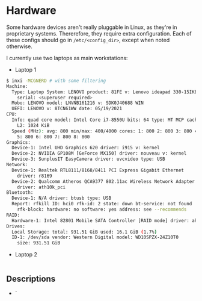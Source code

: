 # Hardware

Some hardware devices aren't really pluggable in Linux, as they're in
proprietary systems. Thererefore, they require extra configuration. Each of
these configs should go in `/etc/<config_dir>`, except when noted otherwise.

I currently use two laptops as main workstations:

* Laptop 1

```sh
$ inxi -MCGNERD # with some filtering
Machine:
  Type: Laptop System: LENOVO product: 81FE v: Lenovo ideapad 330-15IKB
    serial: <superuser required>
  Mobo: LENOVO model: LNVNB161216 v: SDK0J40688 WIN
  UEFI: LENOVO v: 8TCN61WW date: 05/19/2021
CPU:
  Info: quad core model: Intel Core i7-8550U bits: 64 type: MT MCP cache:
    L2: 1024 KiB
  Speed (MHz): avg: 800 min/max: 400/4000 cores: 1: 800 2: 800 3: 800 4: 800
    5: 800 6: 800 7: 800 8: 800
Graphics:
  Device-1: Intel UHD Graphics 620 driver: i915 v: kernel
  Device-2: NVIDIA GP108M [GeForce MX150] driver: nouveau v: kernel
  Device-3: SunplusIT EasyCamera driver: uvcvideo type: USB
Network:
  Device-1: Realtek RTL8111/8168/8411 PCI Express Gigabit Ethernet
    driver: r8169
  Device-2: Qualcomm Atheros QCA9377 802.11ac Wireless Network Adapter
    driver: ath10k_pci
Bluetooth:
  Device-1: N/A driver: btusb type: USB
  Report: rfkill ID: hci0 rfk-id: 2 state: down bt-service: not found
    rfk-block: hardware: no software: yes address: see --recommends
RAID:
  Hardware-1: Intel 82801 Mobile SATA Controller [RAID mode] driver: ahci
Drives:
  Local Storage: total: 931.51 GiB used: 16.1 GiB (1.7%)
  ID-1: /dev/sda vendor: Western Digital model: WD10SPZX-24Z10T0
    size: 931.51 GiB
```
 
* Laptop 2

```
```

## Descriptions

* `
